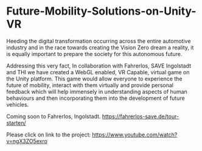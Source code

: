 # Future-Mobility-Solutions-on-Unity-VR

Heeding the digital transformation occurring across the entire automotive industry and in the race towards creating the Vision Zero dream a reality, it is equally important to prepare the society for this autonomous future. 

Addressing this very fact, In collaboration with Fahrerlos, SAVE Ingolstadt and THI we have created a WebGL enabled, VR Capable,  virtual game on the Unity platform.
This game would allow everyone to experience the future of mobility, interact with them virtually and provide personal feedback which will help immensely in understanding aspects of human behaviours and then incorporating them into the development of future vehicles. 

Coming soon to Fahrerlos, Ingolstadt. 
https://fahrerlos-save.de/tour-starten/

Please click on link to the project: https://www.youtube.com/watch?v=ngX3ZO5exro

